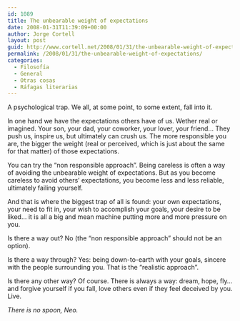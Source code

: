 ```yaml
---
id: 1089
title: The unbearable weight of expectations
date: 2008-01-31T11:39:09+00:00
author: Jorge Cortell
layout: post
guid: http://www.cortell.net/2008/01/31/the-unbearable-weight-of-expectations/
permalink: /2008/01/31/the-unbearable-weight-of-expectations/
categories:
  - Filosofí­a
  - General
  - Otras cosas
  - Ráfagas literarias
---
```

A psychological trap. We all, at some point, to some extent, fall into it.

In one hand we have the expectations others have of us. Wether real or imagined. Your son, your dad, your coworker, your lover, your friend&#8230; They push us, inspire us, but ultimately can crush us. The more responsible you are, the bigger the weight (real or perceived, which is just about the same for that matter) of those expectations.

You can try the &#8220;non responsible approach&#8221;. Being careless is often a way of avoiding the unbearable weight of expectations. But as you become careless to avoid others&#8217; expectations, you become less and less reliable, ultimately failing yourself.

And that is where the biggest trap of all is found: your own expectations, your need to fit in, your wish to accomplish your goals, your desire to be liked&#8230; it is all a big and mean machine putting more and more pressure on you.

Is there a way out? No (the &#8220;non responsible approach&#8221; should not be an option).

Is there a way through? Yes: being down-to-earth with your goals, sincere with the people surrounding you. That is the &#8220;realistic approach&#8221;.

Is there any other way? Of course. There is always a way: dream, hope, fly&#8230; and forgive yourself if you fall, love others even if they feel deceived by you. Live.

_There is no spoon, Neo._